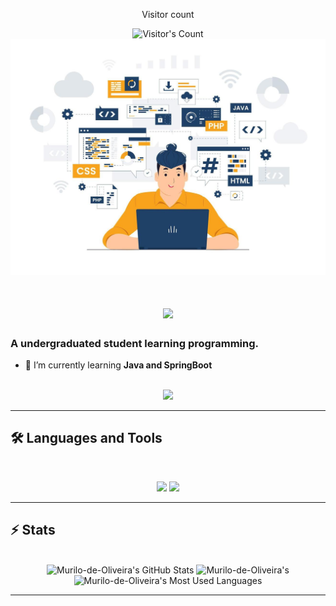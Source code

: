 <div align="center"> 
  <p>Visitor count</p>
  <img src="https://profile-counter.glitch.me/Murilo-de-Oliveira/count.svg" alt="Visitor's Count" />
</div>

<img src="https://github.com/Murilo-de-Oliveira/Murilo-de-Oliveira/blob/main/banner.jpg" alt="Banner of a developer sitting in front of a desk">

<h1 align="center">
    <img src="https://readme-typing-svg.herokuapp.com/?font=Inter&size=48&center=true&vCenter=true&width=500&height=70&color=4493F8&duration=4000&lines=Hi!+👋;+I'm+Murilo!;" />
</h1>

### A undergraduated student learning programming.

- 🌱 I’m currently learning **Java and SpringBoot**

<br>

<div align="center">
  <a href="murilo.o.d.f@gmail.com">
    <img src="https://img.shields.io/badge/Gmail-333333?style=for-the-badge&logo=gmail&logoColor=red" />
  </a>
</div>

<hr>

## 🛠️ Languages and Tools

<br>

<p align="center">
  <img src="https://skillicons.dev/icons?i=java,spring,python,mysql,mongodb" />
  <img src="https://skillicons.dev/icons?i=html,css,git,postman,c++,gamemaker" />
</p>

<hr>

## ⚡️ Stats

<br>

<div align=center>
  <img width=390 src="https://github-readme-stats.vercel.app/api?username=Murilo-de-Oliveira&theme=transparent&count_private=true&show_icons=true&rank_icon=github&locale=en" alt="Murilo-de-Oliveira's GitHub Stats" />
  <img width=390 src="https://github-readme-streak-stats.herokuapp.com/?user=Murilo-de-Oliveira&theme=transparent&count_private=true&border_radius=10&locale=en" alt="Murilo-de-Oliveira's" />
  <img width=325 src="https://github-readme-stats.vercel.app/api/top-langs?username=Murilo-de-Oliveira&theme=transparent&layout=donut&hide=css&langs_count=8&border_radius=10&show_icons=true&locale=en" alt="Murilo-de-Oliveira's Most Used Languages" />
</div>

<hr>



